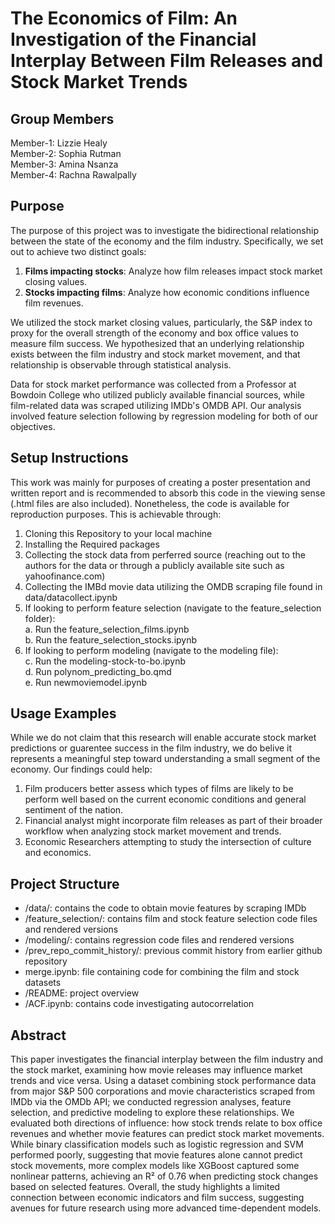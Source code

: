 # The Economics of Film: An Investigation of the Financial Interplay Between Film Releases and Stock Market Trends

## Group Members

Member-1: Lizzie Healy\
Member-2: Sophia Rutman\
Member-3: Amina Nsanza\
Member-4: Rachna Rawalpally

## Purpose

The purpose of this project was to investigate the bidirectional relationship between the state of the economy and the film industry. Specifically, we set out to achieve two distinct goals:
  1. **Films impacting stocks**: Analyze how film releases impact stock market closing values.
  2. **Stocks impacting films**: Analyze how economic conditions influence film revenues.

We utilized the stock market closing values, particularly, the S&P index to proxy for the overall strength of the economy and box office values to measure film success. We hypothesized that an underlying relationship exists between the film industry and stock market movement, and that relationship is observable through statistical analysis.

Data for stock market performance was collected from a Professor at Bowdoin College who utilized publicly available financial sources, while film-related data was scraped utilizing IMDb's OMDB API. Our analysis involved feature selection following by regression modeling for both of our objectives.

## Setup Instructions

This work was mainly for purposes of creating a poster presentation and written report and is recommended to absorb this code in the viewing sense (.html files are also included). Nonetheless, the code is available for reproduction purposes. This is achievable through:
  1. Cloning this Repository to your local machine
  2. Installing the Required packages
  3. Collecting the stock data from perferred source (reaching out to the authors for the data or through a publicly available site such as yahoofinance.com)
  4. Collecting the IMBd movie data utilizing the OMDB scraping file found in data/datacollect.ipynb
  5. If looking to perform feature selection (navigate to the feature_selection folder):\
    a. Run the feature_selection_films.ipynb\
    b. Run the feature_selection_stocks.ipynb
  6. If looking to perform modeling (navigate to the modeling file):\
    c. Run the modeling-stock-to-bo.ipynb\
    d. Run polynom_predicting_bo.qmd\
    e. Run newmoviemodel.ipynb

## Usage Examples

While we do not claim that this research will enable accurate stock market predictions or guarentee success in the film industry, we do belive it represents a meaningful step toward understanding a small segment of the economy. Our findings could help:
  1. Film producers better assess which types of films are likely to be perform well based on the current economic conditions and general sentiment of the nation.
  2. Financial analyst might incorporate film releases as part of their broader workflow when analyzing stock market movement and trends.
  3. Economic Researchers attempting to study the intersection of culture and economics.

## Project Structure
- /data/: contains the code to obtain movie features by scraping IMDb
- /feature_selection/: contains film and stock feature selection code files and rendered versions
- /modeling/: contains regression code files and rendered versions
- /prev_repo_commit_history/: previous commit history from earlier github repository
- merge.ipynb: file containing code for combining the film and stock datasets
- /README: project overview
- /ACF.ipynb: contains code investigating autocorrelation

## Abstract

This paper investigates the financial interplay between the film industry and the stock market, examining how movie releases may influence market trends and vice versa. Using a dataset combining stock performance data from major S&P 500 corporations and movie characteristics scraped from IMDb via the OMDb API; we conducted regression analyses, feature selection, and predictive modeling to explore these relationships. We evaluated both directions of influence: how stock trends relate to box office revenues and whether movie features can predict stock market movements. While binary classification models such as logistic regression and SVM performed poorly, suggesting that movie features alone cannot predict stock movements, more complex models like XGBoost captured some nonlinear patterns, achieving an R² of 0.76 when predicting stock changes based on selected features. Overall, the study highlights a limited connection between economic indicators and film success, suggesting avenues for future research using more advanced time-dependent models.
